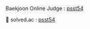 Baekjoon Online Judge : [psst54](https://www.acmicpc.net/user/psst54)

💚 solved.ac : [psst54](https://solved.ac/profile/psst54)
